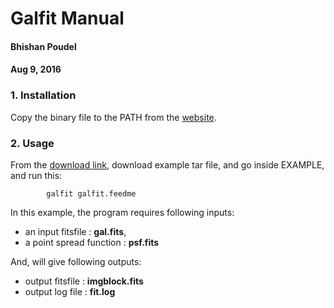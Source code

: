 #                                  Galfit Manual
#### Bhishan Poudel
#### Aug 9, 2016

### 1.  Installation
Copy the binary file to the PATH from the [website](https://users.obs.carnegiescience.edu/peng/work/galfit/galfit.html).

### 2. Usage
From the [download link](https://users.obs.carnegiescience.edu/peng/work/galfit/galfit-ex.tar.gz), download example tar file, and go inside EXAMPLE, and run this:

            galfit galfit.feedme


In this example, the program requires following inputs:

  
+ an input fitsfile :  **gal.fits**,  
+ a point spread function : **psf.fits**    


And, will give following outputs:

  
+ output fitsfile : **imgblock.fits**  
+ output log file : **fit.log**    

